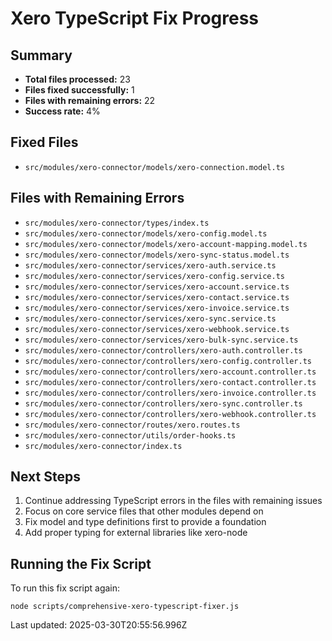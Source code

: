 # Xero TypeScript Fix Progress

## Summary
- **Total files processed:** 23
- **Files fixed successfully:** 1
- **Files with remaining errors:** 22
- **Success rate:** 4%

## Fixed Files
- `src/modules/xero-connector/models/xero-connection.model.ts`

## Files with Remaining Errors
- `src/modules/xero-connector/types/index.ts`
- `src/modules/xero-connector/models/xero-config.model.ts`
- `src/modules/xero-connector/models/xero-account-mapping.model.ts`
- `src/modules/xero-connector/models/xero-sync-status.model.ts`
- `src/modules/xero-connector/services/xero-auth.service.ts`
- `src/modules/xero-connector/services/xero-config.service.ts`
- `src/modules/xero-connector/services/xero-account.service.ts`
- `src/modules/xero-connector/services/xero-contact.service.ts`
- `src/modules/xero-connector/services/xero-invoice.service.ts`
- `src/modules/xero-connector/services/xero-sync.service.ts`
- `src/modules/xero-connector/services/xero-webhook.service.ts`
- `src/modules/xero-connector/services/xero-bulk-sync.service.ts`
- `src/modules/xero-connector/controllers/xero-auth.controller.ts`
- `src/modules/xero-connector/controllers/xero-config.controller.ts`
- `src/modules/xero-connector/controllers/xero-account.controller.ts`
- `src/modules/xero-connector/controllers/xero-contact.controller.ts`
- `src/modules/xero-connector/controllers/xero-invoice.controller.ts`
- `src/modules/xero-connector/controllers/xero-sync.controller.ts`
- `src/modules/xero-connector/controllers/xero-webhook.controller.ts`
- `src/modules/xero-connector/routes/xero.routes.ts`
- `src/modules/xero-connector/utils/order-hooks.ts`
- `src/modules/xero-connector/index.ts`

## Next Steps
1. Continue addressing TypeScript errors in the files with remaining issues
2. Focus on core service files that other modules depend on
3. Fix model and type definitions first to provide a foundation
4. Add proper typing for external libraries like xero-node

## Running the Fix Script
To run this fix script again:
```
node scripts/comprehensive-xero-typescript-fixer.js
```

Last updated: 2025-03-30T20:55:56.996Z
